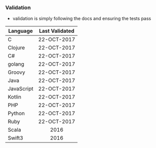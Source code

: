 
### Validation

* validation is simply following the docs and ensuring the tests pass

| Language     | Last Validated |
| -------------|:-------------:|
| C            | 22-OCT-2017 |
| Clojure      | 22-OCT-2017 |
| C#           | 22-OCT-2017 |
| golang       | 22-OCT-2017 |
| Groovy       | 22-OCT-2017 |
| Java         | 22-OCT-2017 |
| JavaScript   | 22-OCT-2017 |
| Kotlin       | 22-OCT-2017 |
| PHP          | 22-OCT-2017 |
| Python       | 22-OCT-2017 |
| Ruby         | 22-OCT-2017 |
| Scala        | 2016 |
| Swift3       | 2016 |

